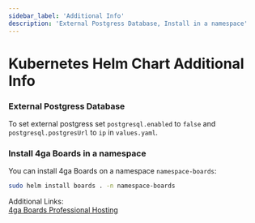 ```yaml
---
sidebar_label: 'Additional Info'
description: 'External Postgress Database, Install in a namespace'
---
```


# Kubernetes Helm Chart Additional Info

### External Postgress Database

To set external postgress set `postgresql.enabled` to `false` and `postgresql.postgresUrl` to `ip` in `values.yaml`.

### Install 4ga Boards in a namespace

You can install 4ga Boards on a namespace `namespace-boards`:
```bash
sudo helm install boards . -n namespace-boards
```

Additional Links:\
[4ga Boards Professional Hosting](./4gaboards)
